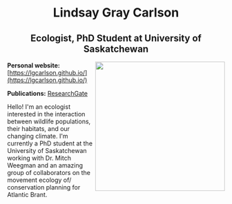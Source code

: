 <h1 align="center"> Lindsay Gray Carlson </h1>

<h2 align="center"> Ecologist, PhD Student at University of Saskatchewan </h4>

<img align="right" src="https://github.com/lgcarlson/lgcarlson/blob/main/IMG_6304.JPG" width="300">   

**Personal website:** [https://lgcarlson.github.io/](https://lgcarlson.github.io/)

**Publications:** [ResearchGate](https://www.researchgate.net/profile/Lindsay-Carlson)



Hello! I'm an ecologist interested in the interaction between wildlife populations, their habitats, and our changing climate. I'm currently a PhD student at the University of Saskatchewan working with Dr. Mitch Weegman and an amazing group of collaborators on the movement ecology of/ conservation planning for Atlantic Brant. 
